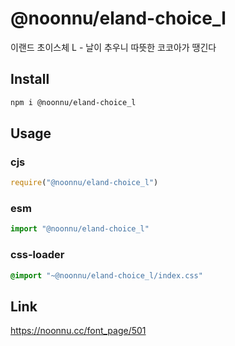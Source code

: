 # @noonnu/eland-choice_l
이랜드 초이스체 L - 날이 추우니 따뜻한 코코아가 땡긴다

## Install
```sh
npm i @noonnu/eland-choice_l
```
## Usage
### cjs
```js
require("@noonnu/eland-choice_l")
```
### esm
```js
import "@noonnu/eland-choice_l"
```
### css-loader
```css
@import "~@noonnu/eland-choice_l/index.css"
```

## Link
https://noonnu.cc/font_page/501